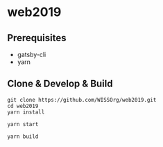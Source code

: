 # web2019

## Prerequisites

- gatsby-cli
- yarn

## Clone & Develop & Build

```
git clone https://github.com/WISSOrg/web2019.git
cd web2019
yarn install
```

```
yarn start
```

```
yarn build
```
